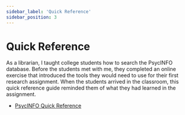 ```yaml
---
sidebar_label: 'Quick Reference'
sidebar_position: 3
---
```


# Quick Reference

As a librarian, I taught college students how to search the PsycINFO database. Before the students met with me, they completed an online exercise that introduced the tools they would need to use for their first research assignment. When the students arrived in the classroom, this quick reference guide reminded them of what they had learned in the assignment.

* [PsycINFO Quick Reference](https://715356d3-d09b-4cc0-b30a-7200d731fdbc.filesusr.com/ugd/a8910b_908c5c01ebab4c77b15b2c7ada94acf6.pdf)
